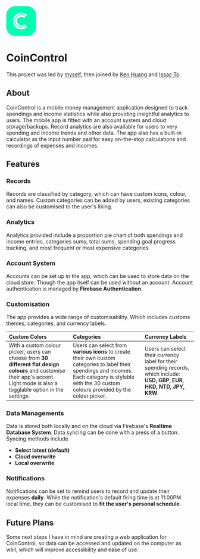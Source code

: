 <img src="./img/icons/rounded.png" width="80">

# CoinControl

This project was led by [myself](https://lotimothy.com), then joined by [Ken Huang](https://kenchihuang.co.uk/) and [Issac To](https://issacto.com/).

## About

CoinControl is a mobile money management application designed to track spendings and income statistics while also providing insightful analytics to users. The mobile app is fitted with an account system and cloud storage/backups. Record analytics are also available for users to very spending and income trends and other data. The app also has a built-in calculator as the input number pad for easy on-the-stop calculations and recordings of expenses and incomes.

## Features

### Records

Records are classified by category, which can have custom icons, colour, and names. Custom categories can be added by users, existing categories can also be customised to the user's liking.

### Analytics

Analytics provided include a proportion pie chart of both spendings and income entries, categories sums, total sums, spending goal progress tracking, and most frequent or most expensive categories.

### Account System

Accounts can be set up in the app, which can be used to store data on the cloud store. Though the app itself can be used without an account. Account authentication is managed by **Firebase Authentication**.

### Customisation

The app provides a wide range of customisability. Which includes customs themes, categories, and currency labels.

| Custom Colors                                                                                                                                                                    | Categories                                                                                                                                                                                              | Currency Labels                                                                                                         |
| :------------------------------------------------------------------------------------------------------------------------------------------------------------------------------- | :------------------------------------------------------------------------------------------------------------------------------------------------------------------------------------------------------ | :---------------------------------------------------------------------------------------------------------------------- |
| With a custom colour picker, users can choose from **30 different flat design colours** and customise their app's accent. Light mode is also a togglable option in the settings. | Users can select from **various icons** to create their own custom categories to label their spendings and incomes. Each category is stylable with the 30 custom colours provided by the colour picker. | Users can select their currency label for their spending records, which include: **USD, GBP, EUR, HKD, NTD, JPY, KRW**. |

### Data Managements

Data is stored both locally and on the cloud via Firebase's **Realtime Database System**. Data syncing can be done with a press of a button. Syncing methods include

-   **Select latest (default)**
-   **Cloud overwrite**
-   **Local overwrite**

### Notifications

Notifications can be set to remind users to record and update their expenses **daily**. While the notification's default firing time is at 11:00PM local time, they can be customised to **fit the user's personal schedule**.

## Future Plans

Some next steps I have in mind are creating a web application for CoinControl, so data can be accessed and updated on the computer as well, which will improve accessibility and ease of use.
